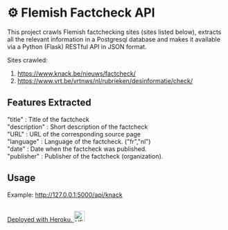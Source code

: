 # ⚙ Flemish Factcheck API

This project crawls Flemish factchecking sites (sites listed below), extracts all the relevant information in a Postgresql database and makes it available via a Python (Flask) RESTful API in JSON format.

Sites crawled:
1. https://www.knack.be/nieuws/factcheck/
2. https://www.vrt.be/vrtnws/nl/rubrieken/desinformatie/check/

## Features Extracted
"title" : Title of the factcheck <br>
"description" : Short description of the factcheck<br>
"URL" : URL of the corresponding source page <br>
"language" : Language of the factcheck. ("fr","nl") <br>
"date" :  Date when the factcheck was published. <br>
"publisher" : Publisher of the factcheck (organization). <br>

## Usage
Example: http://127.0.0.1:5000/api/knack 

## 
<a href="https://factcheck-scraper-api.herokuapp.com/">Deployed with Heroku. 
<img src="https://cdn.iconscout.com/icon/free/png-256/heroku-225989.png" alt="HEROKU LOGO" width="25px" height="25px"></a>

